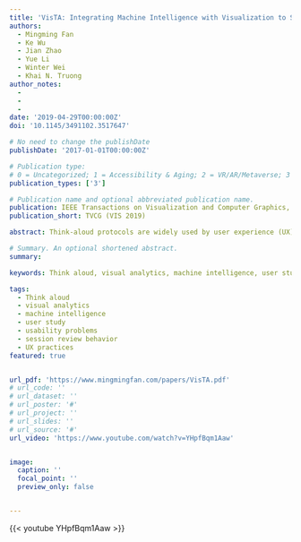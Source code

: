 ```yaml
---
title: 'VisTA: Integrating Machine Intelligence with Visualization to Support the Investigation of Think-Aloud Sessions'
authors:
  - Mingming Fan
  - Ke Wu
  - Jian Zhao
  - Yue Li
  - Winter Wei
  - Khai N. Truong
author_notes:
  - 
  - 
  - 
date: '2019-04-29T00:00:00Z'
doi: '10.1145/3491102.3517647'

# No need to change the publishDate 
publishDate: '2017-01-01T00:00:00Z'

# Publication type: 
# 0 = Uncategorized; 1 = Accessibility & Aging; 2 = VR/AR/Metaverse; 3 = Human-AI Collaboration; 4 = UX Methodology; 5 = Social Computing; 6 = Sensing;  7 = Thesis; 8 = Patent
publication_types: ['3']

# Publication name and optional abbreviated publication name.
publication: IEEE Transactions on Visualization and Computer Graphics, Vol. 26, Issue 1, January, 2020
publication_short: TVCG (VIS 2019)

abstract: Think-aloud protocols are widely used by user experience (UX) practitioners in usability testing to uncover issues in user interface design. It is often arduous to analyze large amounts of recorded think-aloud sessions and few UX practitioners have an opportunity to get a second perspective during their analysis due to time and resource constraints. Inspired by the recent research that shows subtle verbalization and speech patterns tend to occur when users encounter usability problems, we take the first step to design and evaluate an intelligent visual analytics tool that leverages such patterns to identify usability problem encounters and present them to UX practitioners to assist their analysis. We first conducted and recorded think-aloud sessions, and then extracted textual and acoustic features from the recordings and trained machine learning (ML) models to detect problem encounters. Next, we iteratively designed and developed a visual analytics tool, VisTA, which enables dynamic investigation of think-aloud sessions with a timeline visualization of ML predictions and input features. We conducted a between-subjects laboratory study to compare three conditions, i.e., VisTA, VisTASimple (no visualization of the ML’s input features), and Baseline (no ML information at all), with 30 UX professionals. The findings show that UX professionals identified more problem encounters when using VisTA than Baseline by leveraging the problem visualization as an overview, anticipations, and anchors as well as the feature visualization as a means to understand what ML considers and omits. Our findings also provide insights into how they treated ML, dealt with (dis)agreement with ML, and reviewed the videos (i.e., play, pause, and rewind).

# Summary. An optional shortened abstract.
summary: 

keywords: Think aloud, visual analytics, machine intelligence, user study, usability problems, session review behavior, UX practices

tags:
  - Think aloud
  - visual analytics
  - machine intelligence
  - user study
  - usability problems
  - session review behavior
  - UX practices
featured: true


url_pdf: 'https://www.mingmingfan.com/papers/VisTA.pdf'
# url_code: ''
# url_dataset: ''
# url_poster: '#'
# url_project: ''
# url_slides: ''
# url_source: '#'
url_video: 'https://www.youtube.com/watch?v=YHpfBqm1Aaw'


image:
  caption: ''
  focal_point: ''
  preview_only: false


---
```


<!-- put your youtube/Vimeo video ID here if possible -->
{{< youtube YHpfBqm1Aaw >}}



